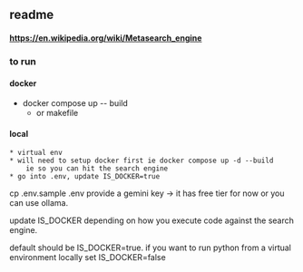 
## readme


#### https://en.wikipedia.org/wiki/Metasearch_engine


### to run

#### docker
 * docker compose up -- build
 	* or makefile

 #### local
 	* virtual env
 	* will need to setup docker first ie docker compose up -d --build
 		ie so you can hit the search engine
 	* go into .env, update IS_DOCKER=true


 cp .env.sample .env
 provide a gemini key -> it has free tier for now or you can use ollama.

 update IS_DOCKER depending on how you execute code against the search engine.

 default should be IS_DOCKER=true.
 if you want to run python from a virtual environment locally set IS_DOCKER=false

